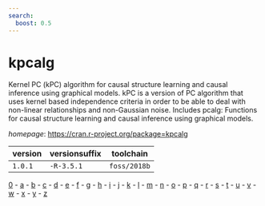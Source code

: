 ```yaml
---
search:
  boost: 0.5
---
```

# kpcalg

Kernel PC (kPC) algorithm for causal structure learning and  causal inference using graphical models. kPC is a version of PC algorithm that  uses kernel based independence criteria in order to be able to deal with  non-linear relationships and non-Gaussian noise.  Includes pcalg: Functions for causal structure learning and causal inference  using graphical models.

*homepage*: <https://cran.r-project.org/package=kpcalg>

version | versionsuffix | toolchain
--------|---------------|----------
``1.0.1`` | ``-R-3.5.1`` | ``foss/2018b``

[0](../0/index.md) - [a](../a/index.md) - [b](../b/index.md) - [c](../c/index.md) - [d](../d/index.md) - [e](../e/index.md) - [f](../f/index.md) - [g](../g/index.md) - [h](../h/index.md) - [i](../i/index.md) - [j](../j/index.md) - [k](../k/index.md) - [l](../l/index.md) - [m](../m/index.md) - [n](../n/index.md) - [o](../o/index.md) - [p](../p/index.md) - [q](../q/index.md) - [r](../r/index.md) - [s](../s/index.md) - [t](../t/index.md) - [u](../u/index.md) - [v](../v/index.md) - [w](../w/index.md) - [x](../x/index.md) - [y](../y/index.md) - [z](../z/index.md)

